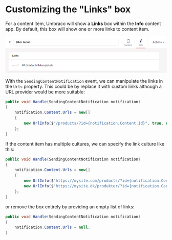 # Customizing the "Links" box

For a content item, Umbraco will show a **Links** box within the **Info** content app. By default, this box will show one or more links to content item.

![image](../../../../../10/umbraco-cms/reference/notifications/editormodel-notifications/images/properties-info-app.png)

With the `SendingContentNotification` event, we can manipulate the links in the `Urls` property. This could be by replace it with custom links although a URL provider would be more suitable:

```csharp
public void Handle(SendingContentNotification notification)
{
    notification.Content.Urls = new[]
    {
        new UrlInfo($"/products/?id={notification.Content.Id}", true, null)
    };
}
```

If the content item has multiple cultures, we can specify the link culture like this:

```csharp
public void Handle(SendingContentNotification notification)
{
    notification.Content.Urls = new[]
    {
        new UrlInfo($"https://mysite.com/products/?id={notification.Content.Id}", true, "en-US"),
        new UrlInfo($"https://mysite.dk/produkter/?id={notification.Content.Id}", true, "da-DK")
    };
}
```

or remove the box entirely by providing an empty list of links:

```csharp
public void Handle(SendingContentNotification notification)
{
    notification.Content.Urls = null;
}
```
